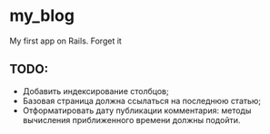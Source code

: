 my_blog
=======

My first app on Rails. Forget it

## TODO:

+ Добавить индексирование столбцов;
+ Базовая страница должна ссылаться на последнюю статью;
+ Отформатировать дату публикации комментария: методы вычисления приближенного времени должны подойти.
